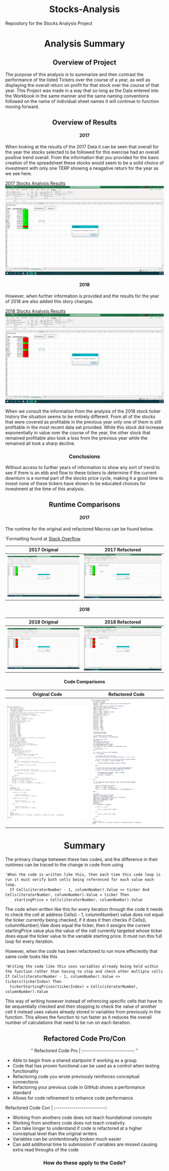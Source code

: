 # <div align="center">Stocks-Analysis</div>

Repository for the Stocks Analysis Project 

# <div align = "center">Analysis Summary</div>

## <div align = "center">Overview of Project</div>

  The purpose of this analysis is to summarize and then contrast the performance of the listed Tickers over the course of a year, as well as displaying the overall return on profit for that stock over the course of that year. This Project was made in a way that so long as the Data entered into the Workbook in the same manner and the same naming conventions followed on the name of individual sheet names it will continue to function moving forward.
  
## <div align = "center">Overview of Results</div>

#### <div align = "center">2017</div>
When looking at the results of the 2017 Data it can be seen that overall for the year the stocks selected to be followed for this exercise had an overall positive trend overall. From the information that you provided for the basic creation of the spreadsheet these stocks would seem to be a solid choice of investment with only one TERP showing a neagative return for the year as we see here. 

[2017 Stocks Analysis Results](https://github.com/CoryCMyers/Stocks-Analysis/blob/main/VBA_Challenge_2017.png) ![2017 Stocks Analysis Results](https://github.com/CoryCMyers/Stocks-Analysis/blob/main/VBA_Challenge_2017.png) 

#### <div align = "center">2018</div>

However, when further information is provided and the results for the year of 2018 are also added this story changes. 

[2018 Stocks Analysis Results](https://github.com/CoryCMyers/Stocks-Analysis/blob/main/VBA_Challenge_2018.png) ![2018 Stocks Analysis Results](https://github.com/CoryCMyers/Stocks-Analysis/blob/main/VBA_Challenge_2018.png)

When we consult the information from the analysis of the 2018 stock ticker history the situation seems to be entirely different. From all of the stocks that were covered as profitable in the previous year only one of them is still profitable in the most recent data set provided. While this stock did increase exponentially in value over the course of the year, the other stock that remained profitable also took a loss from the previous year while the remained all took a sharp decline.

### <div align = "center">Conclusions</div>

Without access to further years of information to show any sort of trend to see if there is an ebb and flow to these tickers to determine if the current downturn is a normal part of the stocks price cycle, making it a good time to invest none of these tickers have shown to be educated choices for investment at the time of this analysis.

## <div align = "center">Runtime Comparisons</div>

#### <div align = "center">2017</div>

The runtime for the original and refactored Macros can be found below.

'Formatting found at [Stack Overflow](https://stackoverflow.com/questions/24319505/how-can-one-display-images-side-by-side-in-a-github-readme-md)

2017 Original | 2017 Refactored 
:-------------------------:|:-------------------------:
![2017 Runtime Original](https://github.com/CoryCMyers/Stocks-Analysis/blob/CoryCMyers-patch-1-workingOnReadme/2017Base.PNG)  |  ![2017 Runtime Refactored](https://github.com/CoryCMyers/Stocks-Analysis/blob/main/VBA_Challenge_2017.png)

#### <div align = "center">2018</div>

2018 Original             |  2018 Refactored
:-------------------------:|:-------------------------:
![2018 Runtime Original](https://github.com/CoryCMyers/Stocks-Analysis/blob/CoryCMyers-patch-1-workingOnReadme/2018Base.PNG)  |  ![2018 Runtime Refactored](https://github.com/CoryCMyers/Stocks-Analysis/blob/CoryCMyers-patch-1-workingOnReadme/VBA_Challenge_2018.png)

#### <div align = "center">Code Comparisons</div>

Original Code | Refactored Code 
:-------------------------:|:-------------------------:
![Original Code](https://github.com/CoryCMyers/Stocks-Analysis/blob/main/Analysis_Code_Original.PNG)  | ![Refactored Code](https://github.com/CoryCMyers/Stocks-Analysis/blob/main/Analysis_Code_Refactored.PNG)


# <div align = "center">Summary</div>

The primary change between these two codes, and the difference in their runtimes can be traced to the change in code from using

```
'When the code is written like this, then each time this code loop is run it must verify both cells being referenced for each value each loop.
  If Cells(iteratorNumber - 1, columnNumber).Value <> ticker And Cells(iteratorNumber, columnNumber).Value = ticker Then
    startingPrice = Cells(iteratorNumber, columnNumber).Value
```

The code when written like this for every iteration through the code it needs to check the cell at address Cells(i - 1, columnNumber) value does not equal the ticker currently being checked, if it does it then checks if Cells(i, columnNumber).Vale does equal the ticker, then it assigns the current startingPrice value plus the value of the cell currently targeted whose ticker does equal the ticker value to the variable starting price. It must run this full loop for every iteration.

However, when the code has been refactored to run more effeciently that same code looks like this

```
'Writing the code like this uses variables already being held within the function rather than having to stop and check other multiple cells
If Cells(iteratorNumber - 1, columnNumber).Value <> tickers(tickerIndex) Then
  tickerStartingPrices(tickerIndex) = Cells(iteratorNumber, columnNumber).Value
```

This way of writing however instead of refrencing specific cells that have to be sequentially checked and then stopping to check the value of another cell it instead uses values already stored in variables from previously in the function. This allows the function to run faster as it reduces the overall number of calculations that need to be run on each iteration.


## <div align = "center">Refactored Code Pro/Con</div>

<Div align = "center"> " Refactored Code Pro       | 
:-------------------------: " </div>

- Able to begin from a shared startpoint if working as a group
- Code that has proven functional can be used as a control when testing functionality
- Refactoring code you wrote previously reinforces conceptual connections
- Refactoring your previous code in GitHub shows a performance standard
- Allows for code refinement to enhance code performance

Refactored Code Con       |
:-------------------------:

- Working from anothers code does not teach foundational concepts
- Working from anothers code does not teach creativity
- Can take longer to understand if code is refactored at a higher conceptual level than the original writers
- Variables can be unintentionally broken much easier
- Can add additional time to submission if variables are missed causing extra read throughs of the code

### <div align = "center">How do these apply to the Code?</div>
  
  

